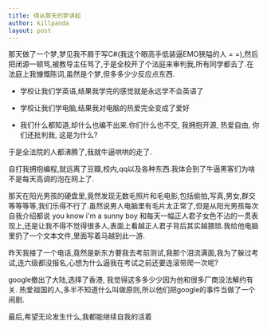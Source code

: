 ```yaml
---
title: 得从那天的梦讲起
author: killpanda
layout: post
---
```

那天做了一个梦,梦见我不屑于写C#(我这个眼高手低装逼EMO狭隘的人 = =),然后把闭源一顿骂,被教导主任骂了,于是全校开了个法庭来审判我,所有同学都去了.在法庭上我慷慨陈词,虽然是个梦,但多多少少反应点东西.

*   学校让我们学英语,结果我学完的感觉就是永远学不会英语了
*   学校让我们学电脑,结果我对电脑的热爱完全变成了爱好

*   我们什么都知道,却什么也编不出来.你们什么也不交, 我拥抱开源, 热爱自由, 你们还批判我, 这是为什么?

于是全法院的人都沸腾了,我就牛逼哄哄的走了.

自打我拥抱编程,就远离了豆瓣,校内,qq以及各种东西.我体会到了牛逼黑客们为啥不是每天高调的泡在网上了.
  
那天在阳光男孩的硬盘里,竟然发现无数毛照片和毛电影,包括偷拍,写真,男女,群交等等等等,我们乐得不行了.虽然说男人电脑里有毛片太正常了,但是从阳光男孩每次自我介绍都说 you know i'm a sunny boy 和每天一幅正人君子女色不沾的一贯表现上,还是让我不得不觉得很多人,表面上看越正人君子背后其实越猥琐.我给他电脑里扔了一个文本文件,里面写着马越到此一游.

昨天我接了一个电话,竟然是新东方要我去考前测试,我那个泪流满面,我为了躲过考试,连六级都没报名,心想为什么逼我在考试之前还要连滚带爬一次呢?

google撤出了大陆,选择了香港, 我觉得这多多少少因为他和很多厂商没法解约有关. 热爱祖国的人,多半不知道什么叫做原则,所以他们把google的事件当做了一个闹剧.

最后,希望无论发生什么,我都能继续自我的活着
